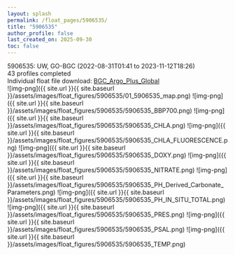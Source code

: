```yaml
---
layout: splash
permalink: /float_pages/5906535/
title: "5906535"
author_profile: false
last_created_on: 2025-09-30
toc: false
---
```

 
5906535: UW, GO-BGC (2022-08-31T01:41 to 2023-11-12T18:26)\
43 profiles completed\
Individual float file download: [BGC_Argo_Plus_Global](https://ftp.soest.hawaii.edu/bgc_argo_plus/Individual_Floats/outliers_removed/5906535_Sprof_processed.nc)\
![img-png]({{ site.url }}{{ site.baseurl }}/assets/images/float_figures/5906535/01_5906535_map.png)
![img-png]({{ site.url }}{{ site.baseurl }}/assets/images/float_figures/5906535/5906535_BBP700.png)
![img-png]({{ site.url }}{{ site.baseurl }}/assets/images/float_figures/5906535/5906535_CHLA.png)
![img-png]({{ site.url }}{{ site.baseurl }}/assets/images/float_figures/5906535/5906535_CHLA_FLUORESCENCE.png)
![img-png]({{ site.url }}{{ site.baseurl }}/assets/images/float_figures/5906535/5906535_DOXY.png)
![img-png]({{ site.url }}{{ site.baseurl }}/assets/images/float_figures/5906535/5906535_NITRATE.png)
![img-png]({{ site.url }}{{ site.baseurl }}/assets/images/float_figures/5906535/5906535_PH_Derived_Carbonate_Parameters.png)
![img-png]({{ site.url }}{{ site.baseurl }}/assets/images/float_figures/5906535/5906535_PH_IN_SITU_TOTAL.png)
![img-png]({{ site.url }}{{ site.baseurl }}/assets/images/float_figures/5906535/5906535_PRES.png)
![img-png]({{ site.url }}{{ site.baseurl }}/assets/images/float_figures/5906535/5906535_PSAL.png)
![img-png]({{ site.url }}{{ site.baseurl }}/assets/images/float_figures/5906535/5906535_TEMP.png)
